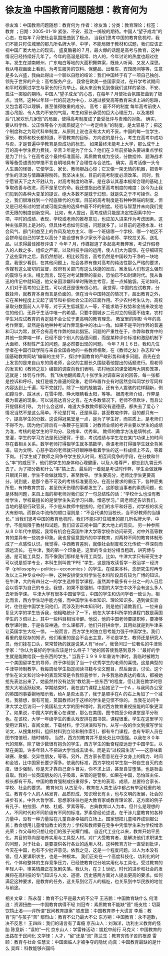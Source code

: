 # 徐友渔  中国教育问题随想：教育何为

徐友渔：中国教育问题随想：教育何为
作者：徐友渔；分类：教育理论；标签：教育 ；日期：2005-01-19
紧张、不安、孤注一掷般的期待。中国人“望子成龙”的心态，在每年７月使社会氛围扭曲到了极点。
当我们思考中国的教育危机时，我们不能只盯住城里的那几所名牌大学、中学，不能局限于教材和试题，我们应该正视中国广袤大地上的现实。
盛夏酷暑的７月，最火爆的话题是高考与教育，这种情况已经持续好几年了。今年的高温是超常、灼人的，今年讨论的热度也超过往年。发生在湖南郴州、广东电白等地的大面积舞弊案，既耸人听闻、又发人深思。我从电视画面上看到，为考生服务的饮料、保健品、出租车、宾馆房间等等，生意是多么兴盛，我由此得出一个聊以自慰的结论：我们中国终于有了一项自己独创、领先于世界的产业：高考服务产业。
我曾在欧美一些国家呆过，在升学考试期间和平时观察过学生与家长的行为举止。我从来没有见到像我们这样的紧张、不安、孤注一掷般的期待。中国人“望子成龙”的心态，在每年７月使社会氛围扭曲到了极点。当然，这种以年轻一代的前途为中心，以通过接受高等教育来求上进的思路，又包含着可以理解，甚至值得敬重的成分。
高考：最不坏的制度
每年高考前使人提心吊胆、令人焦灼不安的气氛，考生和家长承受的巨大心理压力，以及揭榜后“几家欢乐几家愁”的局面，使得高考制度成了备受批评与责难的对象。
确实，要从科学性、公正性等各个方面质疑这个“一考定终生”的制度，是太容易了；把这个制度称之为现代科举制度，从原则上说也没有太大的不妥。中国的每一位学生、家长、教师和校长都知道，不管教育的目标、方向说的是什么，考生在高考中成功与否，才是普遍中学教育是否成功的标志。
如果最终未能考上大学，那么成千上万的高中学生费力费钱，辛苦３年是为了什么？他们在３年前挤破头要进重点学校是为了什么？在高考这个最终标准面前，素质教育成为空谈，分数挂帅、题海战术等等备受谴责的举措不言自明地具有了合理性与合法性。
确实，高考活像一头令人生畏的怪兽，它使学生、家长、教师胆战心惊；它又像一架无情的机器，把青年学生的活泼与情趣碾得粉碎。我坚决主张，目前的高考制度必须改革。
同时，我宁愿冒天下之大不韪认为，对高考制度的改革，是在承认其基本框架合理的基础上争取改善与改进，而不是革它的命。我还想指出改革高考制度的难度：迄今为止我们见到的各种大变革的提议，绝大多数不是耽于幻想，就是失之于不可操作。总之，我们很难找到一个彻底替代的方案。目前的高考制度是有种种弊端的制度，但又是已经有过的尝试或可能实施的选择中最不坏的制度。经验与智慧并未向我们提供无限的制度创新空间。
比如，有人提出，高考成绩只能是决定性因素中的一项，平时的成绩、表现，学校或老师的推荐意见，也应加入进来作为考虑因素。这种主张原则上是对的，但具体考虑如何实施，问题就多了。以目前的道德水准、社会风气、部门利益至上的作风及地方主义、哪一个班级哪一个学校、哪一个地区不会拼命给自己的学生以高分？能设想有多少家长不会给老师、学校拉关系、送礼品，以求得最佳推荐评语？
今年７月，传媒报道了多起高考舞弊案，考试作假卷入的人数之多、组织之严密，以及科技手段的运用，使人们大为震惊。在仔细研究了这些案件之后，我仍然想说，相比较而言，高考仍然是中国较为干净的一块地盘。我很少看到，在其他问题上，社会各界有像对高考的纯洁性那么严格的要求，传媒有这么密切的监督，政府有关部门有这么快捷的反应，案发后人们有这么强烈的震惊与关注。相比而言，现在对考试舞弊的查处，恐怕已不如封建时代。我从鲁迅的传记中就知道，他父亲因涉嫌科举时贿赂主考官，差一点掉脑袋。无论如何，人们对于高考的公正性，可以说还是很有信心的。
我觉得，中国的应试教育，分数挂帅，就教育本身而言是负面的，但在当今中国特定的情况下，超出教育之外，它在某种程度上又起了调节和补偿社会公正的正面作用。不少农村考生认为，高校录取分数面前人人平等，对于天生低城里人一等，不能求助于权势和金钱来改变地位的他们，无异于生活中唯一的希望。只要中国城乡二元对立的局面不结束，农村学生对应试教育的肯定就不会让位于更高明的教育理念。
教室里的阴影
今年的高考作弊案，显然是各地种种考试作弊现象中的冰山一角。如果不是平时作弊的普遍和习以为常，就不会有高考作弊的如此猖狂。问题的严重性在于，作弊和教育中的其他一些弊端一样，已经不是个别人的品德问题，而是某种评价标准和激励机制下大面积、体制性产生的问题，是必然要出现的问题。
今年７月１６日，我和几位学者在中国行政学院与来自全国各地的一些教师相聚，在《教师之友》杂志和“中国基础教育网站”编辑的主持下，探讨中国教育的严峻形势和诸多问题。首先在会上发言的是来自山东的周老师，会议的主题长久围绕着他提出的话题进行。周老师的发言和《教师之友》编辑的调查向我们表明，农村地区的课堂被两大阴影笼罩，这就是：体罚与作弊。
我飞快地翻阅着几十张学生对调查采访的回答，每一张都是控诉和呼吁。挨打是极为普遍的现象，老师布置作业有时居然会叫同学抄写同样内容达到上千遍，写不完就打。除了一般的敲脑袋，还有令人震骇的花样翻新，例如蹲马步、踩冰水，在雪中爬、睁大眼睛看太阳，等等。
据周老师介绍，作弊是极为普遍的现象，可以说高达百分之百。在大多数情况下，老师不但默许，而且公开提倡和引导。
为什么会这样，难道大多数教师都没有道德感，都失去了爱心？情况当然不是这么简单。不论是打骂，还是纵容，甚至教唆作弊，目的都只有一个，提高学生的分数。这说得冠冕堂皇一点，是为了学生好，而实质上，是老师们不得不为，因为他们背后有一条鞭子在驱策：对教师业绩的考评主要以学生的成绩为准，考核的是学生的平均分、及格率、优秀率。
教师的教学方法是填鸭式、满堂灌，学生的学习方法是死记硬背，于是，考试成绩与学生花在某门功课上的时间存在着相关关系。数学老师打得狠学生就多搞数学，英语老师打得狠学生就全背英语。较为文明、心慈手软的老师就只好眼睁睁看着学生的这一科成绩上不去，等着下岗。
打学生成了教师之间争夺学生投入时间，相互间竞争的手段，在分数和什么“率”的威压下，他们把学生的身体和心理健康，以及人格尊严，都忘到九霄云外去了。为了把分数和什么“率”搞上去，最后的一着就是考试时作弊，学生会做就睁只眼闭只眼，学生不会做就暗示，甚至教导。
学生要高分，老师比学生更要高分。说到底，是那个愚不可及的考核标准要高分。在高分要求的重压下，各种匪夷所思，有悖教育宗旨，甚至伤天伤理的事都发生了。这即是当事者的素质问题，也是体制问题，来自上海的柳老师对我们说了一句总结性的话：“学校什么也没有教给学生，学校最擅长的是使学生失去学习兴趣，憎恶学习。”
周老师还告诉我们，当地的基层行政官员，不少是从教师中提拔的，他们的水平和好恶，对学校的状况大有影响。而群众中流传的顺口溜则是：“不会代课的当校长，当不好教师的当镇长。”
当我们思考中国的教育危机时，我们不能只盯住城里的那几所名牌大学、中学，不能局限于教材和试题，我们应该正视中国广袤大地上的现实。
另一种参照
从８０年代中期起，我常有机会在英国牛津大学等学校作访问研究，对中外高等教育的差异有一些初步印象。我也曾留意国外的中学教育，对两种不同的教育体制形成了一点感性认识。我觉得，中西教育差别，就像社会制度和文化传统一样深刻而源远流长。
在牛津，我的第一个印象是，这里的专业划分相当粗疏，讲究博与通，是可能工具型，而不像我们那样是专用工具型。比如，牛津大学只有研究生才可以说是哲学专业，本科生则叫做“PPE ”学生，这是指攻读哲学－政治学－经济学（philosophy－politics－economics ）的学生。在结束本科，念研究生时再专攻以上三种专业中的一种，这种安排使文科学生在本科阶段具有较为广博的知识。
在牛津，大约有四分之一的学生选修哲学课程，虽然其中最多有十分之一的人日后会以哲学为自己的专业。我想，如果不是强制，中国的大学生中决不会有这么多人去听哲学课。
牛津大学有很多中国留学生，中国的学生和访问学者一致认为，相比而言，西方学生动手能力强，而中国学生书本知识、理论知识多。遇到做实验时，往往是中国学生问他们，而涉及到书本知识时，则是他们请教我们。一位来自复旦大学的学生告诉我，他粗略统计了一下，他在大学本科所学的课程门数是英国学生的３倍以上，其中一些科目相当冷僻。他说，他的中国老师要提职称，要凑够教学课时数，于是各显神通，什么课都开，他们只好拼命学，其用处就是到牛津来让英国学生大吃一惊。
一般而言，西方学生的独立思考能力强于中国学生。我们看重的是现存的知识，他们看重的是会不会出主意，不论是学生、教师还是研究人员，他们挂在口头，常常赞扬的就是说某人有“idea”。我曾问过一位著名的牛津哲学家：“你认为最好的学生应该是什么样子？”她的回答使我感到意外：“最好的学生就是能教给我一些东西的学生。”
当我于１９９９年重访牛津时，我临时被聘为一个美国留学生的导师，终于体验到了当一个优秀学生的老师的喜悦。这是典型的牛津导师制教学。我每周给学生指定阅读书籍与论文题目，然后面谈，讨论。这个学生在论文和讨论中的表现常常是令我惊喜参半，许多我急欲表达的看法，都被她抢先表达出来了。她虽然并没有达到“教给我一些东西”的程度，但让我在教学时思想大大地活跃起来。学期结束时，我在这门课程上给她记了一个A ，与我同办公室的英国同事委婉地暗示我，给A 是否太高了，我于是顺手在A 的右上角加了一个减号。我猜想，很有可能，英国教师对于这样的学生是见惯不惊的。
当我在访问牛津大学之后访问一个美国私立大学的图书馆时，我对西方教育重视技能的印象更深了。如果说，中国大学的重心在课堂，那么在美国，图书馆至少和课堂是平分秋色。在该校，大学一年级学生的重头戏安排在图书馆，课程很重。学生在这里学习使用计算机，查阅文献，下载材料，学习讲演和写作。从写一般的作文到撰写学位论文，从搜集材料，组织材料到立论和制作索引，都有专门课程，也有专职人员在图书馆值班，随时辅导。
当然，西方的教育并不是处处比中国强。以我在８０年代的观察，除了极少数很有抱负的学生，西方学生的勤奋程度远逊于中国学生。以至在美国，许多年轻人不把进大学当成去读书，而是去“过校园生活”——这意味着球赛、聚餐、交异性朋友，等等。另外，西方家长愿意花在子女身上的精力、时间和金钱，比中国家长要少得多。依我的标准，西方学校对学生抱一种自生自灭的态度，很少强制，你是天才靠自己奋斗冒尖，你不求上进，甚至自甘堕落，也是咎由自取。我的一位英国朋友的儿子吸毒，来管的是警察，如果在中国，恐怕班主任、校长都有干系。中国的教育强制成份重得多，学生的表现、成绩，总要符合家长、学校、社会的要求。
教育何为
从古至今，教育在人类生活中都占有举足轻重的地位。教育与个人的人格发育、品质形成、知识增长有关，也与文明的发展，社会的进步有关。中外大哲学家、思想家往往也是大教育家或教育理论家，这方面的例子有孔子、柏拉图、卢梭、杜威、罗素等等。
古典教育以人为本，但什么是理想的人，不同时代和不同阶级有不同的标准。罗素曾经论述说，在干涉儿童教育的各种力量中，没有一种力量站在儿童自身幸福的立场上。国家想把儿童培养成驯服公民；教会想用儿童增加教士的势力；学校和教师要在竞争中凭借学生来为学校增添光荣；作父母的只想让他们的孩子光耀门楣。
自近代工业化以来，教育开始平民化，其目的导向是培养实用与工具型人材。对广大受教育者，是解决他们求职谋生的问题，对于社会，是要提供各行各业的适用人材。这种教育方针一直受到批评，今天在中国，也有不少批评意见。依我之见，这是一个程度问题。以人为本没有错，但人要谋职求生，也是一种根本。
我们正处在一个高度科技化、功利化的时代，个体和整体的生存竞争压力，已经使教育过分地实用化与工具化。受过教育的年轻人中，审美情趣正在急剧失落。我认为，在２１世纪，时代的进步和社会的发展将在高科技的专门知识与人文、道德、历史感两方面对人提出更高的要求。如何满足这种要求，是教育的任务，这关系到亿万人的福祉，也关系到中华民族的地位与前途。

相关文章：
陈永苗：教育不公平是最大的不公平
王吉鹏：中国教育缺什么
何清涟：资源扭曲——中国教育病得不轻
刘冠岑：素质教育不能缺“德”
杨支柱：切莫饮鸩止渴——评所谓“民间教育提案”
铁皮鼓：中国教育界十大谎言
李盾：教育“穷”与孩子“苦”
鄢烈山：教育不公乃最大不公
东方朔：中国教育：永不道歉，决不反思！
王四四：我们的语言有了毒瘾
京东山人：刘海洋，功利主义教育的怪胎
陈意新：“误的”一代
京东山人：学雷锋活动：尴尬中前行
马克义：中国教育的出路在于民间化
文学锋：人才，“留”还是“流”
陈兰生：教育穷孩子苦的根源
雷颐：教育与社会
任慧文：中国面临人才被争夺的隐忧
向真：中国教育最缺的是什么
吴辉：科教能够兴国吗